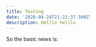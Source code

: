 ```yaml
---
title: Testing
date: '2020-04-24T21:22:37.500Z'
description: Helllo helllo
---
```


So the basic news is:
